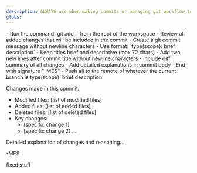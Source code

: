 ```yaml
---
description: ALWAYS use when making commits or managing git workflow to ensure consistent version control practices. This rule enforces conventional commit messages and proper staging/push procedures.
globs:
---
```


<rule>
- Run the command `git add .` from the root of the workspace
- Review all added changes that will be included in the commit
- Create a git commit message without newline characters
- Use format: `type(scope): brief description`
- Keep titles brief and descriptive (max 72 chars)
- Add two new lines after commit title without newline characters
- Include diff summary of all changes
- Add detailed explanations in commit body
- End with signature "-MES"
- Push all to the remote of whatever the current branch is
</rule>

<example>
type(scope): brief description

Changes made in this commit:

- Modified files: [list of modified files]
- Added files: [list of added files]
- Deleted files: [list of deleted files]
- Key changes:
  - [specific change 1]
  - [specific change 2]
    ...

Detailed explanation of changes and reasoning...

-MES
</example>

<example type="invalid">
fixed stuff
</example>
